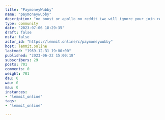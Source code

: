 ```yaml
---
title: "PaymoneyWubby" 
name: "paymoneywubby"
description: "no boost or apollo no reddit (we will ignore your join requests dipshits)."
type: community
date: "2023-07-06 18:29:35"
draft: false
nsfw: false
actor_id: "https://lemmit.online/c/paymoneywubby"
host: lemmit.online
lastmod: "1969-12-31 19:00:00"
published: "2023-06-22 15:00:18"
subscribers: 29
posts: 701
comments: 0
weight: 701
dau: 0
wau: 0
mau: 0
instances:
- "lemmit_online"
tags: 
- "lemmit_online"

---
```

